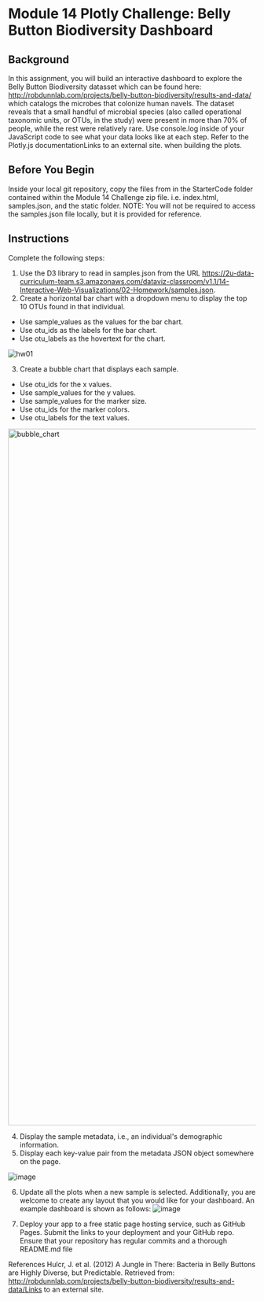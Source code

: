 # Module 14 Plotly Challenge: Belly Button Biodiversity Dashboard

## Background
In this assignment, you will build an interactive dashboard to explore the Belly Button Biodiversity datasset which can be found here: http://robdunnlab.com/projects/belly-button-biodiversity/results-and-data/ which catalogs the microbes that colonize human navels. The dataset reveals that a small handful of microbial species (also called operational taxonomic units, or OTUs, in the study) were present in more than 70% of people, while the rest were relatively rare. Use console.log inside of your JavaScript code to see what your data looks like at each step. Refer to the Plotly.js documentationLinks to an external site. when building the plots.

## Before You Begin
Inside your local git repository, copy the files from in the StarterCode folder contained within the Module 14 Challenge zip file. i.e. index.html, samples.json, and the static folder. NOTE: You will not be required to access the samples.json file locally, but it is provided for reference.

## Instructions
Complete the following steps:
1. Use the D3 library to read in samples.json from the URL https://2u-data-curriculum-team.s3.amazonaws.com/dataviz-classroom/v1.1/14-Interactive-Web-Visualizations/02-Homework/samples.json.
2.  Create a horizontal bar chart with a dropdown menu to display the top 10 OTUs found in that individual.
  * Use sample_values as the values for the bar chart.
  * Use otu_ids as the labels for the bar chart.
  * Use otu_labels as the hovertext for the chart.
 
  ![hw01](https://github.com/CBURKHARDT47/belly-button-challenge/assets/128064003/4dff146d-a863-43fd-8a3f-c3fea0017b14)

  3. Create a bubble chart that displays each sample.
  * Use otu_ids for the x values.
  * Use sample_values for the y values.
  * Use sample_values for the marker size.
  * Use otu_ids for the marker colors.
  * Use otu_labels for the text values.

<img width="1416" alt="bubble_chart" src="https://github.com/CBURKHARDT47/belly-button-challenge/assets/128064003/bb0aaf08-bad8-4872-8365-e0d8c8ac9cee">

4. Display the sample metadata, i.e., an individual's demographic information.
5. Display each key-value pair from the metadata JSON object somewhere on the page.

![image](https://github.com/CBURKHARDT47/belly-button-challenge/assets/128064003/fdb0ee35-0d30-44e5-b9cd-da4422f5e5a0)

6. Update all the plots when a new sample is selected. Additionally, you are welcome to create any layout that you would like for your dashboard. An example dashboard is shown as follows:
![image](https://github.com/CBURKHARDT47/belly-button-challenge/assets/128064003/c8817938-74cd-4ec0-8e4c-90fb2c36367d)

7. Deploy your app to a free static page hosting service, such as GitHub Pages. Submit the links to your deployment and your GitHub repo. Ensure that your repository has regular commits and a thorough README.md file


References
Hulcr, J. et al. (2012) A Jungle in There: Bacteria in Belly Buttons are Highly Diverse, but Predictable. Retrieved from: http://robdunnlab.com/projects/belly-button-biodiversity/results-and-data/Links to an external site.
